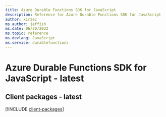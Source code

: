 ```yaml
---
title: Azure Durable Functions SDK for JavaScript
description: Reference for Azure Durable Functions SDK for JavaScript
author: xirzec
ms.author: jeffish
ms.date: 06/20/2022
ms.topic: reference
ms.devlang: JavaScript
ms.service: durablefunctions
---
```

# Azure Durable Functions SDK for JavaScript - latest
## Client packages - latest
[!INCLUDE [client-packages](durable-functions-client-index.md)]

